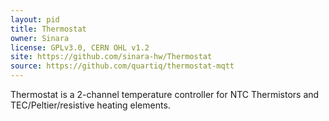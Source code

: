 ```yaml
---
layout: pid
title: Thermostat
owner: Sinara
license: GPLv3.0, CERN OHL v1.2
site: https://github.com/sinara-hw/Thermostat
source: https://github.com/quartiq/thermostat-mqtt
---
```

Thermostat is a 2-channel temperature controller for NTC Thermistors and
TEC/Peltier/resistive heating elements.

